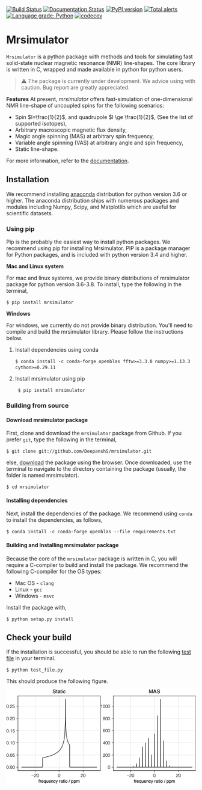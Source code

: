 [![Build Status](https://travis-ci.org/DeepanshS/mrsimulator.svg?branch=master)](https://travis-ci.org/DeepanshS/mrsimulator)
[![Documentation Status](https://readthedocs.org/projects/mrsimulator/badge/?version=stable)](https://mrsimulator.readthedocs.io/en/stable/?badge=stable)
[![PyPI version](https://badge.fury.io/py/mrsimulator.svg)](https://badge.fury.io/py/mrsimulator)
[![Total alerts](https://img.shields.io/lgtm/alerts/g/DeepanshS/mrsimulator.svg?logo=lgtm&logoWidth=18)](https://lgtm.com/projects/g/DeepanshS/mrsimulator/alerts/)
[![Language grade: Python](https://img.shields.io/lgtm/grade/python/g/DeepanshS/mrsimulator.svg?logo=lgtm&logoWidth=18)](https://lgtm.com/projects/g/DeepanshS/mrsimulator/context:python)
[![codecov](https://codecov.io/gh/DeepanshS/mrsimulator/branch/master/graph/badge.svg)](https://codecov.io/gh/DeepanshS/mrsimulator)

# Mrsimulator

`Mrsimulator` is a python package with methods and tools for simulating
fast solid-state nuclear magnetic resonance (NMR) line-shapes. The
core library is written in C, wrapped and made available
in python for python users.

> :warning: The package is currently under development. We advice using with caution. Bug report are greatly appreciated.

**Features**
At present, _mrsimulator_ offers fast-simulation of one-dimensional NMR
line-shape of uncoupled spins for the following scenarios:

- Spin $I=\frac{1}{2}$, and quadrupole $I \ge \frac{1}{2}$,
  (See the list of supported isotopes),
- Arbitrary macroscopic magnetic flux density,
- Magic angle spinning (MAS) at arbitrary spin frequency,
- Variable angle spinning (VAS) at arbitrary angle and spin frequency,
- Static line-shape.

For more information, refer to the
[documentation](https://deepanshs.github.io/mrsimulator/).

## Installation

We recommend installing [anaconda](https://www.anaconda.com/distribution/)
distribution for python version 3.6 or higher. The anaconda distribution
ships with numerous packages and modules including Numpy, Scipy, and Matplotlib
which are useful for scientific datasets.

### Using pip

Pip is the probably the easiest way to install python packages.
We recommend using pip for installing Mrsimulator. PIP is a package manager
for Python packages, and is included with python version 3.4 and higher.

**Mac and Linux system**

For mac and linux systems, we provide binary distributions of mrsimulator
package for python version 3.6-3.8. To install, type the following in the
terminal,

    $ pip install mrsimulator

**Windows**

For windows, we currently do not provide binary distribution. You'll need to compile and build the mrsimulator library. Please follow the instructions below.

1.  Install dependencies using conda

        $ conda install -c conda-forge openblas fftw>=3.3.0 numpy>=1.13.3 cython>=0.29.11

2.  Install mrsimulator using pip

         $ pip install mrsimulator

### Building from source

#### Download mrsimulator package

First, clone and download the `mrsimulator` package from Github. If you prefer
`git`, type the following in the terminal,

    $ git clone git://github.com/DeepanshS/mrsimulator.git

else, [download](https://github.com/DeepanshS/mrsimulator) the package using
the browser. Once downloaded, use the terminal to navigate to the directory
containing the package (usually, the folder is named mrsimulator).

    $ cd mrsimulator

#### Installing dependencies

Next, install the dependencies of the package. We recommend using `conda` to
install the dependencies, as follows,

    $ conda install -c conda-forge openblas --file requirements.txt

#### Building and Installing mrsimulator package

Because the core of the `mrsimulator` package is written in C, you will
require a C-compiler to build and install the package. We recommend the
following C-compiler for the OS types:

- Mac OS - `clang`
- Linux - `gcc`
- Windows - `msvc`

Install the package with,

    $ python setup.py install

## Check your build

If the installation is successful, you should be able to run the following
[test file](https://raw.github.com/DeepanshS/mrsimulator-test/master/test_file.py?raw=true)
in your terminal.

    $ python test_file.py

This should produce the following figure.

![alt text](https://raw.githubusercontent.com/DeepanshS/mrsimulator/master/docs/_static/test_output.png)
